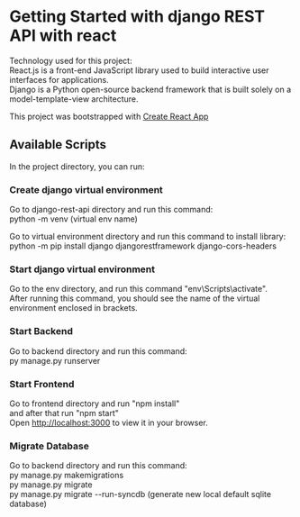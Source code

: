 # Getting Started with django REST API with react
Technology used for this project:<br/>
React.js is a front-end JavaScript library used to build interactive user interfaces for applications.<br/>
Django is a Python open-source backend framework that is built solely on a model-template-view architecture.<br/>

This project was bootstrapped with [Create React App](https://github.com/facebook/create-react-app)

## Available Scripts

In the project directory, you can run:

### Create django virtual environment

Go to django-rest-api directory and run this command:<br/>
python -m venv (virtual env name)

Go to virtual environment directory and run this command to install library:<br/>
python -m pip install django djangorestframework django-cors-headers

### Start django virtual environment

Go to the env directory, and run this command "env\Scripts\activate".<br/>
After running this command, you should see the name of the virtual environment enclosed in brackets.

### Start Backend

Go to backend directory and run this command:<br/>
py manage.py runserver

### Start Frontend

Go to frontend directory and run "npm install"<br/>
and after that run "npm start"<br/>
Open [http://localhost:3000](http://localhost:3000) to view it in your browser.

### Migrate Database

Go to backend directory and run this command:<br/>
py manage.py makemigrations<br/>
py manage.py migrate<br/>
py manage.py migrate --run-syncdb (generate new local default sqlite database)<br/>





